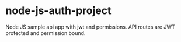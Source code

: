 # node-js-auth-project
Node JS sample api app with jwt and permissions.
API routes are JWT protected and permission bound.
